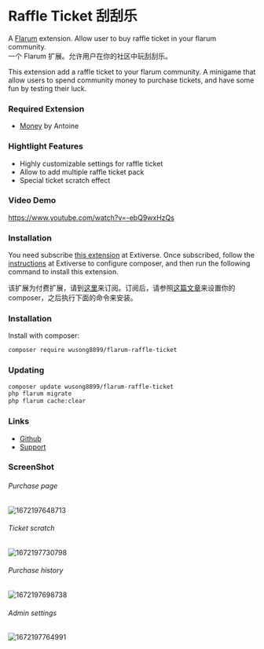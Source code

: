 # Raffle Ticket 刮刮乐

A [Flarum](http://flarum.org) extension. Allow user to buy raffle ticket in your flarum community.  
一个 Flarum 扩展。允许用户在你的社区中玩刮刮乐。

This extension add a raffle ticket to your flarum community. A minigame that allow users to spend community money to purchase tickets, and have some fun by testing their luck.

### Required Extension

- [Money](https://discuss.flarum.org/d/4699-money-extension) by Antoine

### Hightlight Features

- Highly customizable settings for raffle ticket
- Allow to add multiple raffle ticket pack
- Special ticket scratch effect

### Video Demo

https://www.youtube.com/watch?v=-ebQ9wxHzQs

### Installation

You need subscribe [this extension](https://extiverse.com/extension/wusong8899/flarum-raffle-ticket) at Extiverse. Once subscribed, follow the [instructions](https://extiverse.com/premium/subscriptions) at Extiverse to configure composer, and then run the following command to install this extension.

该扩展为付费扩展，请到[这里](https://extiverse.com/extension/wusong8899/flarum-raffle-ticket)来订阅。订阅后，请参照[这篇文章](https://extiverse.com/premium/subscriptions)来设置你的 composer，之后执行下面的命令来安装。

### Installation

Install with composer:

```sh
composer require wusong8899/flarum-raffle-ticket
```

### Updating

```sh
composer update wusong8899/flarum-raffle-ticket
php flarum migrate
php flarum cache:clear
```

### Links

- [Github](https://github.com/wusong8899/flarum-raffle-ticket)
- [Support](https://wusong8899.flarum.cloud/d/11-raffle-ticket-gua-gua-le)

### ScreenShot

###### Purchase page

![1672197648713](https://user-images.githubusercontent.com/29644610/209752346-ad18b116-e2dd-4057-86bc-c05110092b87.jpg)

###### Ticket scratch

![1672197730798](https://user-images.githubusercontent.com/29644610/209752352-76392f50-04ca-4b78-a37d-eb9f3982cce7.jpg)

###### Purchase history

![1672197698738](https://user-images.githubusercontent.com/29644610/209752349-2e142bab-3189-4ad3-9b8a-aa6a1a137c82.jpg)

###### Admin settings

![1672197764991](https://user-images.githubusercontent.com/29644610/209752355-ee7dfc52-df42-474c-a6e6-465de12c3a9f.jpg)
